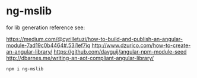 # ng-mslib

for lib generation reference see:

https://medium.com/@cyrilletuzi/how-to-build-and-publish-an-angular-module-7ad19c0b4464#.53i1ef7iq
http://www.dzurico.com/how-to-create-an-angular-library/
https://github.com/davguij/angular-npm-module-seed
http://dbarnes.me/writing-an-aot-compliant-angular-library/

```
npm i ng-mslib
```



